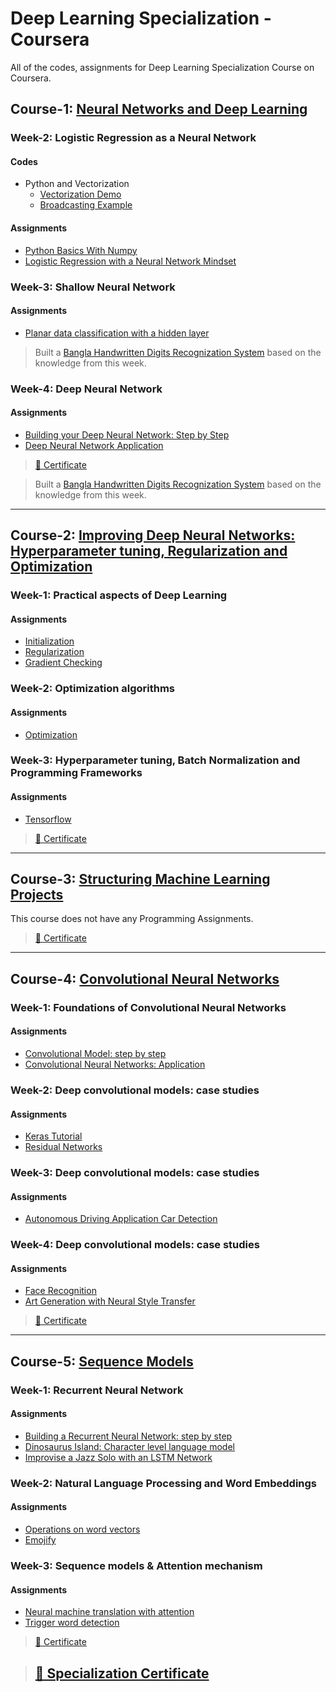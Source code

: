 # Deep Learning Specialization - Coursera

All of the codes, assignments for Deep Learning Specialization Course on Coursera.

## Course-1: [Neural Networks and Deep Learning](https://www.coursera.org/learn/neural-networks-deep-learning)

### Week-2: Logistic Regression as a Neural Network

#### Codes

- Python and Vectorization
  - [Vectorization Demo](/Course1//Week2/PythonAndVectorization/VectorizationDemo.ipynb)
  - [Broadcasting Example](/Course1//Week2/PythonAndVectorization/BroadcastingExample.ipynb)

#### Assignments

- [Python Basics With Numpy](/Course1/Week2/Assignments/PythonBasicsWithNumpy/Python_Basics_With_Numpy.ipynb)
- [Logistic Regression with a Neural Network Mindset](/Course1/Week2/Assignments/LogisticRegressionAsANeuralNetwork/Logistic_Regression_with_a_Neural_Network_mindset.ipynb)

### Week-3: Shallow Neural Network

#### Assignments

- [Planar data classification with a hidden layer](/Course1/Week3/Assignments/Planar_data_classification_with_onehidden_layer.ipynb)

> Built a [Bangla Handwritten Digits Recognization System](https://github.com/KhanShaheb34/Bangla-Handwritten-Digit-Recognition/blob/master/BHDR_Shallow_NuralNetwork.ipynb) based on the knowledge from this week.

### Week-4: Deep Neural Network

#### Assignments

- [Building your Deep Neural Network: Step by Step](/Course1/Week4/Assignments/1/Building_your_Deep_Neural_Network_Step_by_Step_v8a.ipynb)
- [Deep Neural Network Application](/Course1/Week4/Assignments/2/Deep+Neural+Network+-+Application+v8.ipynb)

> [📜 Certificate](/Certificates/Coursera-P2H6W8U2JH99.pdf)

> Built a [Bangla Handwritten Digits Recognization System](https://github.com/KhanShaheb34/Bangla-Handwritten-Digit-Recognition/blob/master/BHDR_Deep_Neural_Net.ipynb) based on the knowledge from this week.

---

## Course-2: [Improving Deep Neural Networks: Hyperparameter tuning, Regularization and Optimization](https://www.coursera.org/learn/deep-neural-network/home/welcome)

### Week-1: Practical aspects of Deep Learning

#### Assignments

- [Initialization](/Course2/Week1/Assignments/1/Initialization.ipynb)
- [Regularization](/Course2/Week1/Assignments/2/Regularization_v2a.ipynb)
- [Gradient Checking](/Course2/Week1/Assignments/3/Gradient+Checking+v1.ipynb)

### Week-2: Optimization algorithms

#### Assignments

- [Optimization](/Course2/Week2/Assignments/Optimization_methods_v1b.ipynb)

### Week-3: Hyperparameter tuning, Batch Normalization and Programming Frameworks

#### Assignments

- [Tensorflow](/Course2/Week3/Assignments/TensorFlow_Tutorial_v3b.ipynb)

> [📜 Certificate](/Certificates/Coursera-S28RU3GTXJWQ.pdf)

---

## Course-3: [Structuring Machine Learning Projects](https://www.coursera.org/learn/machine-learning-projects)

This course does not have any Programming Assignments.

> [📜 Certificate](/Certificates/Coursera-W74F4Z2E5WXZ.pdf)

---

## Course-4: [Convolutional Neural Networks](https://www.coursera.org/learn/convolutional-neural-networks/)

### Week-1: Foundations of Convolutional Neural Networks

#### Assignments

- [Convolutional Model: step by step](/Course4/Week1/Assignments/Convolution_model_Step_by_Step_v2a.ipynb)
- [Convolutional Neural Networks: Application](/Course4/Week1/Assignments/Convolution_model_Application_v1a.ipynb)

### Week-2: Deep convolutional models: case studies

#### Assignments

- [Keras Tutorial](/Course4/Week2/KerasTutorial/Keras_Tutorial_v2a.ipynb)
- [Residual Networks](/Course4/Week2/ResNets/Residual_Networks_v2a.ipynb)

### Week-3: Deep convolutional models: case studies

#### Assignments

- [Autonomous Driving Application Car Detection](/Course4/Week3/Autonomous_driving_application_Car_detection_v3a.ipynb)

### Week-4: Deep convolutional models: case studies

#### Assignments

- [Face Recognition](/Course4/Week4/Face%20Recognition/Face_Recognition_v3a.ipynb)
- [Art Generation with Neural Style Transfer](/Course4/Week4/Neural%20Style%20Transfer/Art_Generation_with_Neural_Style_Transfer_v3a.ipynb)

> [📜 Certificate](/Certificates/Coursera-TH3YYLMTN259.pdf)

---

## Course-5: [Sequence Models](https://www.coursera.org/learn/nlp-sequence-models)

### Week-1: Recurrent Neural Network

#### Assignments

- [Building a Recurrent Neural Network: step by step](/Course5/Week1/Assignment1/Building_a_Recurrent_Neural_Network_Step_by_Step_v3a.ipynb)
- [Dinosaurus Island: Character level language model](/Course5/Week1/Assignment2/Dinosaurus_Island_Character_level_language_model_final_v3a.ipynb)
- [Improvise a Jazz Solo with an LSTM Network](/Course5/Week1/Assignment3/Improvise_a_Jazz_Solo_with_an_LSTM_Network_v3a.ipynb)

### Week-2: Natural Language Processing and Word Embeddings

#### Assignments

- [Operations on word vectors](/Course5/Week2/Assignment1/Operations_on_word_vectors_v2a.ipynb)
- [Emojify](/Course5/Week2/Assignment2/Emojify_v2a.ipynb)

### Week-3: Sequence models & Attention mechanism

#### Assignments

- [Neural machine translation with attention](/Course5/Week3/Assignment1/Neural_machine_translation_with_attention_v4a.ipynb)
- [Trigger word detection](/Course5/Week3/Assignment2/Trigger_word_detection_v1a.ipynb)

> [📜 Certificate](/Certificates/Coursera-VMR7LSEH8UYN.pdf)

> ## [📜 Specialization Certificate](/Certificates/Coursera-A84SHYDNYS6Q.pdf)
